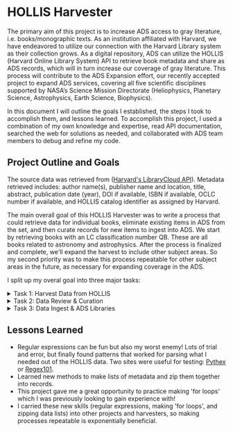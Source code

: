 # HOLLIS Harvester

The primary aim of this project is to increase ADS access to gray literature, i.e. books/monographic texts. As an institution affiliated with Harvard, we have endeavored to utilize our connection with the Harvard Library system as their collection grows. As a digital repository, ADS can utilize the HOLLIS (Harvard Online Library System) API to retrieve book metadata and share as ADS records, which will in turn increase our coverage of gray literature. This process will contribute to the ADS Expansion effort, our recently accepted project to expand ADS services, covering all five scientific disciplines supported by NASA’s Science Mission Directorate (Heliophysics, Planetary Science, Astrophysics, Earth Science, Biophysics).
 
In this document I will outline the goals I established, the steps I took to accomplish them, and lessons learned. To accomplish this project, I used a combination of my own knowledge and expertise, read API documentation, searched the web for solutions as needed, and collaborated with ADS team members to debug and refine my code.

## Project Outline and Goals

The source data was retrieved from ([Harvard's LibraryCloud API](https://wiki.harvard.edu/confluence/display/LibraryStaffDoc/LibraryCloud)). Metadata retrieved includes: author name(s), publisher name and location, title, abstract, publication date (year), DOI if available, ISBN if available, OCLC number if available, and HOLLIS catalog identifier as assigned by Harvard.

The main overall goal of this HOLLIS Harvester was to write a process that could retrieve data for individual books, eliminate existing items in ADS from the set, and then curate records for new items to ingest into ADS. We start by retrieving books with an LC classification number QB. These are all books related to astronomy and astrophysics. After the process is finalized and complete, we'll expand the harvest to include other subject areas. So my second priority was to make this process repeatable for other subject areas in the future, as necessary for expanding coverage in the ADS. 

I split up my overal goal into three major tasks:

<details>
 <summary>Task 1: Harvest Data from HOLLIS </summary>

## Task 1: Harvest Data from HOLLIS
First we connect to the LibraryCloud API where HOLLIS allows for retrieving the book metadata. The python process for harvesting the data now can be run with the [HOLLIS1_Harvester](https://github.com/jrkoch127/hollis-harvester/blob/main/HOLLIS1_Harvester.ipynb) notebook. The only thing to change is the header/input data: change the date (YYMM), the LC classification (QB, QC, etc.), and make sure there is a directory ready on my local drive where I will store the results.

```
# Input data, then run the notebook
date = "2209"
classification = "QB"
filepath = "hollis_harvest/" + classification + "/"
```

By running the full HOLLIS1_Harvester notebook, I will first obtain a full file of results according to the classification input. We were able to come up with a process that sends the API request multiple times, appending any new items to the file, until no new results are found. Originally, I found that the API would send me different results each time, so this way, it'll gather as many new items as possible in the harvest.

Second, the script will look at my file of HOLLIS ids for books that we've already reviewed and vetted in the initial haul ('hollis_exclusions.xlsx'). The script removes those items reviewed from the data set. 

Next, the process extracts metadata that we want, using a series of regular expressions and zipping together data into records. Once the data is transformed into a workable state, we then create reference strings out of author, title, and year. Sending the reference strings to the ADS Reference Service API, we can identify additional books that already exist in ADS and remove those from the data set.

Finally, the end of the notebook will provide a "Results Summary": number of new records generated from HOLLIS, number of bibcode matches, and number of new items for ingest review. The output files include spreadsheets for each, so we can review any bibcode matches made, as well as the new ingests.

_Important note for later_: Copy all the HOLLIS ids from the 'hollis_results.xlsx' file, and append it to the 'hollis_exclusions.xlsx' file. Next time we run the harvest, these items will be excluded from the results as having been reviewed.
</details>

<details>
 <summary>Task 2: Data Review & Curation </summary>

## Task 2: Data Review & Curation
**Data Review:**
After we have successfully harvested data from HOLLIS, it's time to manually review items for metadata updates and curation of new items.

First we can look at the bibcode matching results ('ref_results.xlsx'), and make notes for metadata updates as needed. One thing to pay attention to is where the comment reads _"Exception: Hypotheses exhausted: X solutions with equal (good) score"_. This is where the ref service could not decide on a match because there are duplicate records. Make a tab in the excel file and record the duplicate bibcodes - the curation staff can later deduplicate the records.

Next we'll review the new items in the 'hollis_ingests.xlsx' file, where we make curation adjustments as needed (whether that is tweaking the title, making formatting changes to the publication field, cleaning up author names, etc.). For the first large harvest, if we're pulling a new LC classification, we should look at each item in the file, and manually check if it exists in ADS (missed by the ref service). From there we can decide if it needs a new record, or update an existing record with better metadata. We also need to check each item to make sure it's within the scope of our collections. 

Any new ingests should remain on the first tab of the curation spreadsheet, however any metadata updates should be moved to a second tab, with a column for "bibcode". Let's delete or move the 'out of scope' items to a separate third tab so they are not included for ingest. (I'm currently keeping the hollis ids in my hollis_exclusions.xlsx file, which I'll continue to do for now).

Notes on curation review:
- Out of scope items: juvenile literature, 'scientific fiction', books that are beyond the scope of the classification, issues with translation, bad links, etc.
- Keep books that are a newer version of a record that already exists in ADS. We'll ingest these as new items. 
--- However, if there is a ebook/reprint version of something that's much older (say 20+ years older than the current), we can check for a DOI and try to make a single unifying record of the item with its various copyright/reprint/ebook dates. Let's update the existing record in ADS, rather than ingest a new version. Examples: 1989saes.book.....E, 1989snsm.book.....G, 1986gala.book.....H, 1972gala.book.....S
- Keep book versions of PhD theses ADS already has, unless the book/ISBN is mentioned in the record (in which case we can merge the record with any new metadata HOLLIS provides).

**Curation:**
Finally, when the review is complete, we can run the [HOLLS2_Curation](https://github.com/jrkoch127/hollis-harvester/blob/main/HOLLIS2_Curation.ipynb). First, input the same initial date as the harvest (YYMM) and the classification. 

The first part of the notebook will transform the records that need metadata updates ('ingest_new.xlsx', sheet=1), and then the second part will transform the new records for ingest ('ingest_new.xlsx', sheet = 0), so make sure the excel sheets are in order. These will be output as json records.
</details>

<details>
 <summary>Task 3: Data Ingest & ADS Libraries </summary>

## Task 3: Data Ingest & ADS Libraries
Finally, when the review and curation is complete, we'll simply update the python scripts for the serializers ('serializer_updates.py' & 'serializer_ingests.py'). After running the serializers, we'll have ADS tagged format records to send to ADS.

Once the records are added to the system, I'll copy the bibcodes from the ref results, the metadata updates, and the new ingests, and put them into my bibocdes list to update the ADS libraries (hollis_library.xlsx). From that point, I can run the [HOLLIS3_Libraries](https://github.com/jrkoch127/hollis-harvester/blob/main/HOLLIS3_Libraries.ipynb) notebook and add the new bibcodes to my existing library. Alternatively, I have the option to make new libraries as I see fit (I may make new libraries for each classification).
</details>

## Lessons Learned

- Regular expressions can be fun but also my worst enemy! Lots of trial and error, but finally found patterns that worked for parsing what I needed out of the HOLLIS data. Two sites were useful for testing: [Pythex](https://pythex.org/) or [Regex101](https://regex101.com/).
- Learned new methods to make lists of metadata and zip them together into records.
- This project gave me a great opportunity to practice making 'for loops' which I was previously looking to gain experience with!
- I carried these new skills (regular expressions, making 'for loops', and zipping data lists) into other projects and harvesters, so making processes repeatable is exponentially beneficial.
